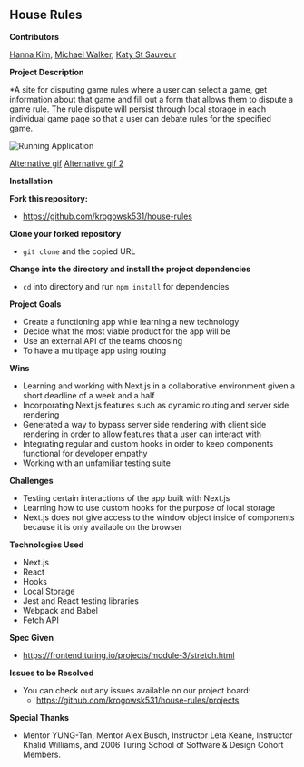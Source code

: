 ## House Rules

**Contributors**

[Hanna Kim](https://github.com/hannakim91), [Michael Walker](https://github.com/MichaelEWalker87), [Katy St Sauveur](https://github.com/krogowsk531)

**Project Description**

*A site for disputing game rules where a user can select a game, get information about that game and fill out a form that allows them to dispute a game rule. The rule dispute will persist through local storage in each individual game page so that a user can debate rules for the specified game.

![Running Application](https://i.imgur.com/0HjXa57.gifv)

[Alternative gif](https://i.imgur.com/0HjXa57.gifv0)
[Alternative gif 2](https://i.imgur.com/0HjXa57.gif)

**Installation**

**Fork this repository:**

* https://github.com/krogowsk531/house-rules

**Clone your forked repository**

* `git clone` and the copied URL

**Change into the directory and install the project dependencies**

* `cd` into directory and run `npm install` for dependencies

**Project Goals**

* Create a functioning app while learning a new technology
* Decide what the most viable product for the app will be
* Use an external API of the teams choosing
* To have a multipage app using routing

**Wins**

* Learning and working with Next.js in a collaborative environment given a short deadline of a week and a half
* Incorporating Next.js features such as dynamic routing and server side rendering
* Generated a way to bypass server side rendering with client side rendering in order to allow features that a user can interact with
* Integrating regular and custom hooks in order to keep components functional for developer empathy
* Working with an unfamiliar testing suite

**Challenges**

* Testing certain interactions of the app built with Next.js
* Learning how to use custom hooks for the purpose of local storage
* Next.js does not give access to the window object inside of components because it is only available on the browser

**Technologies Used**

* Next.js
* React
* Hooks
* Local Storage
* Jest and React testing libraries
* Webpack and Babel
* Fetch API

**Spec Given**
* https://frontend.turing.io/projects/module-3/stretch.html

**Issues to be Resolved**

* You can check out any issues available on our project board:
  * https://github.com/krogowsk531/house-rules/projects

**Special Thanks**
* Mentor YUNG-Tan, Mentor Alex Busch, Instructor Leta Keane, Instructor Khalid Williams, and 2006 Turing School of Software & Design Cohort Members.